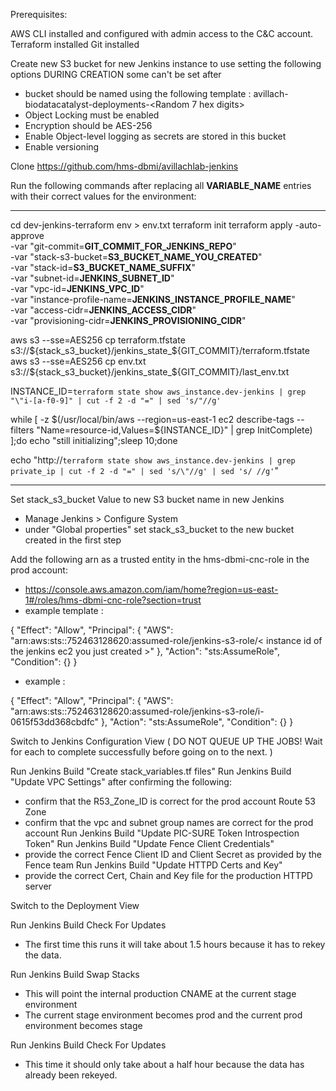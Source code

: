 Prerequisites:

AWS CLI installed and configured with admin access to the C&C account.
Terraform installed
Git installed


Create new S3 bucket for new Jenkins instance to use setting the following options DURING CREATION some can't be set after
   - bucket should be named using the following template : avillach-biodatacatalyst-deployments-<Random 7 hex digits>
   - Object Locking must be enabled
   - Encryption should be AES-256
   - Enable Object-level logging as secrets are stored in this bucket
   - Enable versioning

Clone https://github.com/hms-dbmi/avillachlab-jenkins

Run the following commands after replacing all __VARIABLE_NAME__ entries with their correct values for the environment:

-----------------------------------------------------

cd dev-jenkins-terraform
env > env.txt
terraform init
terraform apply -auto-approve \
-var "git-commit=__GIT_COMMIT_FOR_JENKINS_REPO__" \
-var "stack-s3-bucket=__S3_BUCKET_NAME_YOU_CREATED__" \
-var "stack-id=__S3_BUCKET_NAME_SUFFIX__" \
-var "subnet-id=__JENKINS_SUBNET_ID__" \
-var "vpc-id=__JENKINS_VPC_ID__" \
-var "instance-profile-name=__JENKINS_INSTANCE_PROFILE_NAME__" \
-var "access-cidr=__JENKINS_ACCESS_CIDR__" \
-var "provisioning-cidr=__JENKINS_PROVISIONING_CIDR__"

aws s3 --sse=AES256 cp terraform.tfstate s3://${stack_s3_bucket}/jenkins_state_${GIT_COMMIT}/terraform.tfstate 
aws s3 --sse=AES256 cp env.txt s3://${stack_s3_bucket}/jenkins_state_${GIT_COMMIT}/last_env.txt

INSTANCE_ID=`terraform state show aws_instance.dev-jenkins | grep "\"i-[a-f0-9]" | cut -f 2 -d "=" | sed 's/"//g'`

while [ -z $(/usr/local/bin/aws --region=us-east-1 ec2 describe-tags --filters "Name=resource-id,Values=${INSTANCE_ID}" | grep InitComplete) ];do echo "still initializing";sleep 10;done

echo "http://`terraform state show aws_instance.dev-jenkins | grep private_ip | cut -f 2 -d "=" | sed 's/\"//g' | sed 's/ //g'`"

-----------------------------------------------------

Set stack_s3_bucket Value to new S3 bucket name in new Jenkins
   - Manage Jenkins > Configure System
   - under "Global properties" set stack_s3_bucket to the new bucket created in the first step

Add the following arn as a trusted entity in the hms-dbmi-cnc-role in the prod account:
   - https://console.aws.amazon.com/iam/home?region=us-east-1#/roles/hms-dbmi-cnc-role?section=trust
   - example template : 

   {
      "Effect": "Allow",
      "Principal": {
        "AWS": "arn:aws:sts::752463128620:assumed-role/jenkins-s3-role/< instance id of the jenkins ec2 you just created >"
      },
      "Action": "sts:AssumeRole",
      "Condition": {}
    }

   - example : 

   {
      "Effect": "Allow",
      "Principal": {
        "AWS": "arn:aws:sts::752463128620:assumed-role/jenkins-s3-role/i-0615f53dd368cbdfc"
      },
      "Action": "sts:AssumeRole",
      "Condition": {}
    }

Switch to Jenkins Configuration View ( DO NOT QUEUE UP THE JOBS! Wait for each to complete successfully before going on to the next. )

Run Jenkins Build "Create stack_variables.tf files"
Run Jenkins Build "Update VPC Settings" after confirming the following:
   - confirm that the R53_Zone_ID is correct for the prod account Route 53 Zone
   - confirm that the vpc and subnet group names are correct for the prod account
Run Jenkins Build "Update PIC-SURE Token Introspection Token"
Run Jenkins Build "Update Fence Client Credentials"
   - provide the correct Fence Client ID and Client Secret as provided by the Fence team
Run Jenkins Build "Update HTTPD Certs and Key"
   - provide the correct Cert, Chain and Key file for the production HTTPD server


Switch to the Deployment View

Run Jenkins Build Check For Updates
   - The first time this runs it will take about 1.5 hours because it has to rekey the data.

Run Jenkins Build Swap Stacks
   - This will point the internal production CNAME at the current stage environment
   - The current stage environment becomes prod and the current prod environment becomes stage

Run Jenkins Build Check For Updates
   - This time it should only take about a half hour because the data has already been rekeyed.





